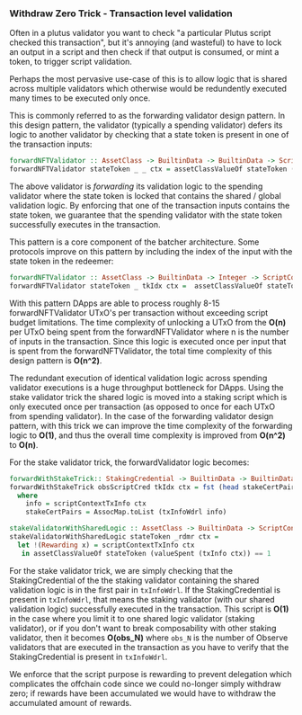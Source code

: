 ### Withdraw Zero Trick - Transaction level validation 

Often in a plutus validator you want to check "a particular Plutus script checked this transaction", but it's annoying (and wasteful) to have to
lock an output in a script and then check if that output is consumed, or mint a token, to trigger script validation. 

Perhaps the most pervasive use-case of this is to allow logic that is shared across multiple validators which otherwise would be redundently executed many times to be executed only once. 

This is commonly referred to as the forwarding validator design pattern. In this design pattern, the validator (typically a spending validator) defers its logic to another validator by checking that a state token is present in one of the transaction inputs:
```haskell
forwardNFTValidator :: AssetClass -> BuiltinData -> BuiltinData -> ScriptContext -> () 
forwardNFTValidator stateToken _ _ ctx = assetClassValueOf stateToken (valueSpent (txInfo ctx)) == 1
```
The above validator is *forwarding* its validation logic to the spending validator where the state token is locked that contains the shared / global validation logic. By enforcing that one of the transaction inputs contains the state token, 
we guarantee that the spending validator with the state token successfully executes in the transaction.  

This pattern is a core component of the batcher architecture. Some protocols improve on this pattern by including the index of the input with the state token in the redeemer:

```haskell
forwardNFTValidator :: AssetClass -> BuiltinData -> Integer -> ScriptContext -> () 
forwardNFTValidator stateToken _ tkIdx ctx =  assetClassValueOf stateToken (txInInfoResolved (elemAt tkIdx (txInfoInputs (txInfo ctx)))) == 1 
```

With this pattern DApps are able to process roughly 8-15 forwardNFTValidator UTxO's  per transaction without exceeding script budget limitations.
The time complexity of unlocking a UTxO from the **O(n)** per UTxO being spent from the forwardNFTValidator where n is the number of inputs in the transaction. Since this logic is executed once per input that is spent from the forwardNFTValidator, the total time complexity of this design pattern is **O(n^2)**. 

The redundant execution of identical validation logic across spending validator executions is a huge throughput bottleneck for DApps. Using the stake validator trick the shared logic is moved into a staking script which is only executed once per transaction (as opposed to once for each UTxO from spending validator). In the case of the forwarding validator design pattern, with this trick we can improve the time complexity of the forwarding logic to **O(1)**, and thus the overall time complexity is improved from **O(n^2)** to **O(n)**. 

For the stake validator trick, the forwardValidator logic becomes:
```haskell
forwardWithStakeTrick:: StakingCredential -> BuiltinData -> BuiltinData -> ScriptContext -> ()
forwardWithStakeTrick obsScriptCred tkIdx ctx = fst (head stakeCertPairs) == obsScriptCred 
  where 
    info = scriptContextTxInfo ctx 
    stakeCertPairs = AssocMap.toList (txInfoWdrl info)

stakeValidatorWithSharedLogic :: AssetClass -> BuiltinData -> ScriptContext -> () 
stakeValidatorWithSharedLogic stateToken _rdmr ctx = 
  let !(Rewarding x) = scriptContextTxInfo ctx
   in assetClassValueOf stateToken (valueSpent (txInfo ctx)) == 1
```
For the stake validator trick, we are simply checking that the StakingCredential of the the staking validator containing the shared validation logic is in the first pair in `txInfoWdrl`. If the StakingCredential is present in `txInfoWdrl`, that means the staking validator (with our shared validation logic) successfully executed in the transaction. This script is **O(1)** in the case where you limit it to one shared logic validator (staking validator), or if you don't want to break composability with other staking validator, 
then it becomes **O(obs_N)** where `obs_N` is the number of Observe validators that are executed in the transaction as you have to verify that the StakingCredential is present in `txInfoWdrl`.

We enforce that the script purpose is rewarding to prevent delegation which complicates the offchain code since we could no-longer simply withdraw zero; if rewards have been accumulated we would have to withdraw the accumulated amount of rewards. 

